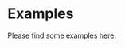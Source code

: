 # Examples

Please find some examples [here.](https://github.com/ragarwalll/rahul-resume/tree/main/samples)
